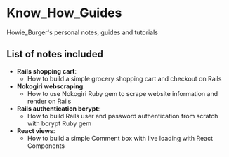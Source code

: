 # Know_How_Guides
Howie_Burger's personal notes, guides and tutorials

## List of notes included
- **Rails shopping cart**: 
  - How to build a simple grocery shopping cart and checkout on Rails
- **Nokogiri webscraping**:
  - How to use Nokogiri Ruby gem to scrape website information and render on Rails
- **Rails authentication bcrypt**:
  - How to build Rails user and password authentication from scratch with bcrypt Ruby gem
- **React views**:
  - How to build a simple Comment box with live loading with React Components
